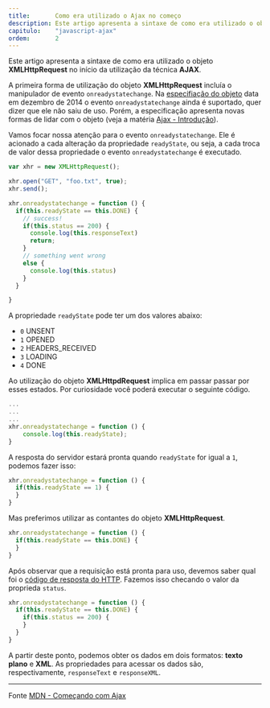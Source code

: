 ```yaml
---
title:       Como era utilizado o Ajax no começo
description: Este artigo apresenta a sintaxe de como era utilizado o objeto XMLHttpdRequest no início.
capitulo:    "javascript-ajax"
ordem:       2
---
```


Este artigo apresenta a sintaxe de como era utilizado o objeto __XMLHttpRequest__ no início da utilização da técnica __AJAX__.

A primeira forma de utilização do objeto __XMLHttpRequest__ incluía o manipulador de evento `onreadystatechange`. Na [especifiação
do objeto](https://xhr.spec.whatwg.org/) data em dezembro de 2014 o evento `onreadystatechange` ainda
é suportado, quer dizer que ele não saiu de uso. Porém, a especificação apresenta novas formas de lidar com o objeto
(veja a matéria [Ajax - Introdução](/javascript/ajax/)).

Vamos focar nossa atenção para o evento `onreadystatechange`. Ele é acionado a cada alteração da propriedade
`readyState`, ou seja, a cada troca de valor dessa propriedade o evento `onreadystatechange` é executado.

```javascript
var xhr = new XMLHttpRequest();

xhr.open("GET", "foo.txt", true);
xhr.send();

xhr.onreadystatechange = function () {
  if(this.readyState == this.DONE) {
    // success!
    if(this.status == 200) {
      console.log(this.responseText)
      return;
    }
    // something went wrong
    else {
      console.log(this.status)
    }
  }

}
```


A propriedade `readyState` pode ter um dos valores abaixo:

- `0` UNSENT
- `1` OPENED
- `2` HEADERS_RECEIVED
- `3` LOADING
- `4` DONE

Ao utilização do objeto __XMLHttpdRequest__ implica em passar passar por esses estados. Por curiosidade você poderá
executar o seguinte código.

```javascript
...
...
...
xhr.onreadystatechange = function () {
    console.log(this.readyState);
}
```

A resposta do servidor estará pronta quando `readyState` for igual a `1`, podemos fazer isso:

```javascript
xhr.onreadystatechange = function () {
  if(this.readyState == 1) {
  }
}
```

Mas preferimos utilizar as contantes do objeto __XMLHttpRequest__.

```javascript
xhr.onreadystatechange = function () {
  if(this.readyState == this.DONE) {
  }
}
```


Após observar que a requisição está pronta para uso, devemos saber qual foi o
[código de resposta do HTTP](https://developer.mozilla.org/en-US/docs/Web/HTTP/Response_codes). Fazemos
isso checando o valor da proprieda `status`.

```javascript
xhr.onreadystatechange = function () {
  if(this.readyState == this.DONE) {
    if(this.status == 200) {
    }
  }
}
```

A partir deste ponto, podemos obter os dados em dois formatos: __texto plano__ e __XML__. As propriedades para acessar
os dados são, respectivamente, `responseText` e `responseXML`.

- - -
Fonte [MDN - Começando com Ajax](https://developer.mozilla.org/pt-BR/docs/Ajax/Getting_Started)